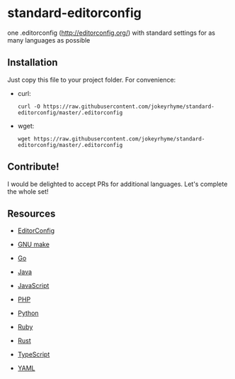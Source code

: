# standard-editorconfig

one .editorconfig (http://editorconfig.org/) with standard settings for as many languages as possible


## Installation

Just copy this file to your project folder. For convenience:

- curl:

    `curl -O https://raw.githubusercontent.com/jokeyrhyme/standard-editorconfig/master/.editorconfig`

- wget:

    `wget https://raw.githubusercontent.com/jokeyrhyme/standard-editorconfig/master/.editorconfig`


## Contribute!

I would be delighted to accept PRs for additional languages. Let's complete the whole set!


## Resources

- [EditorConfig](http://EditorConfig.org)

- [GNU make](https://www.gnu.org/software/make/manual/html_node/Recipe-Syntax.html)

- [Go](https://golang.org/cmd/gofmt/)

- [Java](https://google.github.io/styleguide/javaguide.html#s4.2-block-indentation)

- [JavaScript](https://github.com/feross/standard)

- [PHP](http://www.php-fig.org/psr/psr-2/)

- [Python](https://www.python.org/dev/peps/pep-0008/#code-lay-out)

- [Ruby](http://www.caliban.org/ruby/rubyguide.shtml#indentation)

- [Rust](https://github.com/rust-lang/rust/blob/master/src/doc/style/style/whitespace.md)

- [TypeScript](https://github.com/Microsoft/TypeScript/wiki/Coding-guidelines)

- [YAML](http://yaml.org/spec/1.2/2009-07-21/spec.html#id2576668)
